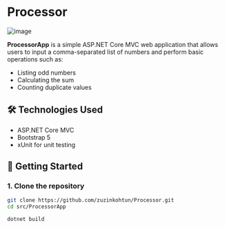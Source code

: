 # Processor

![image](https://github.com/user-attachments/assets/9c30e5d8-b4a2-434a-971e-7a0529e2e0ea)

**ProcessorApp** is a simple ASP.NET Core MVC web application that allows users to input a comma-separated list of numbers and perform basic operations such as:

- Listing odd numbers
- Calculating the sum
- Counting duplicate values

## 🛠️ Technologies Used

- ASP.NET Core MVC
- Bootstrap 5
- xUnit for unit testing


## 🚀 Getting Started

### 1. Clone the repository

```bash
git clone https://github.com/zuzinkohtun/Processor.git
cd src/ProcessorApp

dotnet build

